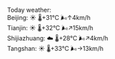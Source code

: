 Today weather:  
Beijing: ☀️   🌡️+31°C 🌬️↑4km/h  
Tianjin: ☀️   🌡️+32°C 🌬️↗15km/h  
Shijiazhuang: ☁️   🌡️+28°C 🌬️↗4km/h  
Tangshan: ☀️   🌡️+33°C 🌬️→13km/h  
